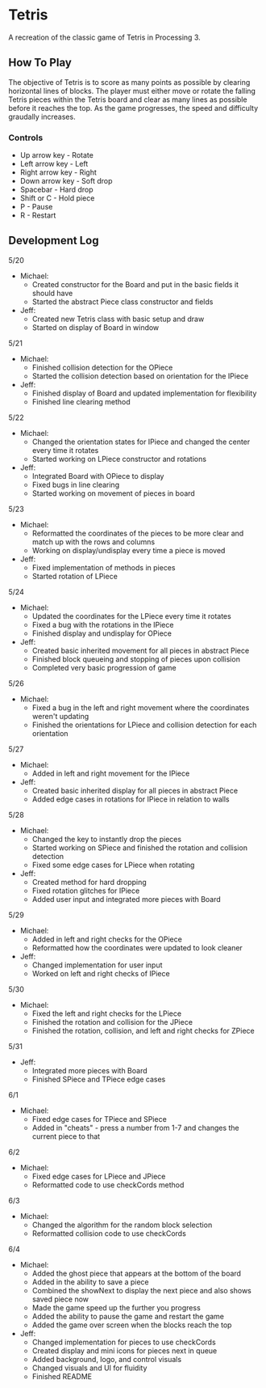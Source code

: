 # Tetris

A recreation of the classic game of Tetris in Processing 3.

## How To Play

The objective of Tetris is to score as many points as possible by clearing horizontal lines of blocks. The player must either move or rotate the falling Tetris pieces within the Tetris board and clear as many lines as possible before it reaches the top. As the game progresses, the speed and difficulty graudally increases.

### Controls

- Up arrow key - Rotate
- Left arrow key - Left
- Right arrow key - Right
- Down arrow key - Soft drop
- Spacebar - Hard drop
- Shift or C - Hold piece
- P - Pause
- R - Restart

## Development Log

5/20
- Michael:
  - Created constructor for the Board and put in the basic fields it should have
  - Started the abstract Piece class constructor and fields
- Jeff:
  - Created new Tetris class with basic setup and draw
  - Started on display of Board in window

5/21
- Michael:
  - Finished collision detection for the OPiece
  - Started the collision detection based on orientation for the IPiece
- Jeff:
  - Finished display of Board and updated implementation for flexibility
  - Finished line clearing method

5/22
- Michael:
  - Changed the orientation states for IPiece and changed the center every time it rotates
  - Started working on LPiece constructor and rotations
- Jeff:
  - Integrated Board with OPiece to display
  - Fixed bugs in line clearing
  - Started working on movement of pieces in board

5/23
- Michael:
  - Reformatted the coordinates of the pieces to be more clear and match up with the rows and columns
  - Working on display/undisplay every time a piece is moved
- Jeff:
  - Fixed implementation of methods in pieces
  - Started rotation of LPiece

5/24
- Michael:
  - Updated the coordinates for the LPiece every time it rotates
  - Fixed a bug with the rotations in the IPiece
  - Finished display and undisplay for OPiece
- Jeff:
  - Created basic inherited movement for all pieces in abstract Piece
  - Finished block queueing and stopping of pieces upon collision
  - Completed very basic progression of game

5/26
- Michael:
  - Fixed a bug in the left and right movement where the coordinates weren't updating
  - Finished the orientations for LPiece and collision detection for each orientation

5/27
- Michael:
  - Added in left and right movement for the IPiece
- Jeff:
  - Created basic inherited display for all pieces in abstract Piece
  - Added edge cases in rotations for IPiece in relation to walls

5/28
- Michael:
  - Changed the key to instantly drop the pieces
  - Started working on SPiece and finished the rotation and collision detection
  - Fixed some edge cases for LPiece when rotating
- Jeff:
  - Created method for hard dropping
  - Fixed rotation glitches for IPiece
  - Added user input and integrated more pieces with Board

5/29
- Michael:
  - Added in left and right checks for the OPiece
  - Reformatted how the coordinates were updated to look cleaner
- Jeff:
  - Changed implementation for user input
  - Worked on left and right checks of IPiece

5/30
- Michael:
  - Fixed the left and right checks for the LPiece
  - Finished the rotation and collision for the JPiece
  - Finished the rotation, collision, and left and right checks for ZPiece

5/31
- Jeff:
  - Integrated more pieces with Board
  - Finished SPiece and TPiece edge cases

6/1
- Michael:
  - Fixed edge cases for TPiece and SPiece
  - Added in "cheats" - press a number from 1-7 and changes the current piece to that

6/2
- Michael:
  - Fixed edge cases for LPiece and JPiece
  - Reformatted code to use checkCords method

6/3
- Michael:
  - Changed the algorithm for the random block selection
  - Reformatted collision code to use checkCords

6/4
- Michael:
  - Added the ghost piece that appears at the bottom of the board
  - Added in the ability to save a piece
  - Combined the showNext to display the next piece and also shows saved piece now
  - Made the game speed up the further you progress
  - Added the ability to pause the game and restart the game
  - Added the game over screen when the blocks reach the top
- Jeff:
  - Changed implementation for pieces to use checkCords
  - Created display and mini icons for pieces next in queue
  - Added background, logo, and control visuals
  - Changed visuals and UI for fluidity
  - Finished README
